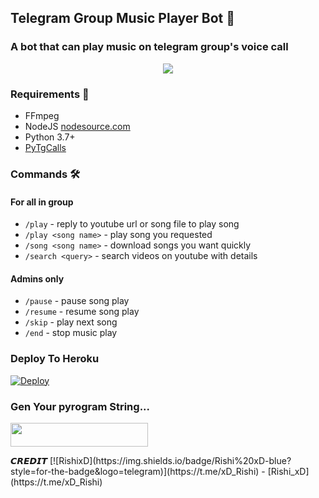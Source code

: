 <h2 align="centre">Telegram Group Music Player Bot 🎵</h2>

### A bot that can play music on telegram group's voice call

<p align="center">
  <img src="https://telegra.ph/file/bddc412872ab40706469c.jpg">
</p>

<h3>Requirements 📝</h3>

- FFmpeg
- NodeJS [nodesource.com](https://nodesource.com/)
- Python 3.7+
- [PyTgCalls](https://github.com/pytgcalls/pytgcalls)

### Commands 🛠
#### For all in group
- `/play` - reply to youtube url or song file to play song
- `/play <song name>` - play song you requested
- `/song <song name>` - download songs you want quickly
- `/search <query>` - search videos on youtube with details

#### Admins only
- `/pause` - pause song play
- `/resume` - resume song play
- `/skip` - play next song
- `/end` - stop music play

### Deploy To Heroku</h4>

[![Deploy](https://www.herokucdn.com/deploy/button.svg)](https://heroku.com/deploy?template=https://github.com/theshashankk/rishi-X-BoTz)

### Gen Your pyrogram String...

<p align="left"><a href="https://replit.com/@coffinXmusic/MusicBot?v=10"> <img src="https://img.shields.io/badge/Pyrogram%20String%20Session-black?style=for-the-badge&logo=repl.it" width="220" height="38.45"/></a></p>
𝘾𝙍𝙀𝘿𝙄𝙏
[![RishixD](https://img.shields.io/badge/Rishi%20xD-blue?style=for-the-badge&logo=telegram)](https://t.me/xD_Rishi)
- [Rishi_xD](https://t.me/xD_Rishi)
    
                                       
